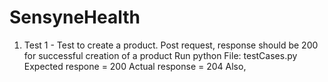 # SensyneHealth

1) Test 1 - Test to create a product. Post request, response should be 200 for successful creation of a product
Run python File: testCases.py
Expected respone = 200
Actual response = 204
Also,  